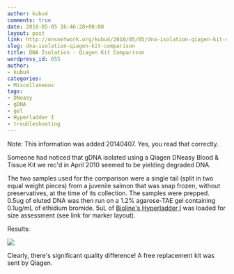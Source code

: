 ```yaml
---
author: kubu4
comments: true
date: 2010-05-05 16:46:28+00:00
layout: post
link: http://onsnetwork.org/kubu4/2010/05/05/dna-isolation-qiagen-kit-comparison/
slug: dna-isolation-qiagen-kit-comparison
title: DNA Isolation - Qiagen Kit Comparison
wordpress_id: 655
author:
- kubu4
categories:
- Miscellaneous
tags:
- DNeasy
- gDNA
- gel
- Hyperladder I
- troubleshooting
---
```


Note: This information was added 20140407. Yes, you read that correctly.

Someone had noticed that gDNA isolated using a Qiagen DNeasy Blood & Tissue Kit we rec'd in April 2010 seemed to be yielding degraded DNA.

The two samples used for the comparison were a single tail (split in two equal weight pieces) from a juvenile salmon that was snap frozen, without preservatives, at the time of its collection. The samples were prepped. 0.5ug of eluted DNA was then run on a 1.2% agarose-TAE gel containing 0.1ug/mL of ethidium bromide. 5uL of [Bioline's Hyperladder I](http://www.bioline.com/h_prod_detail.asp?itemid=153) was loaded for size assessment (see link for marker layout).

Results:

![](http://eagle.fish.washington.edu/Arabidopsis/20100505%20Qiagen%20Kit%20compare%20swhite.jpg)

Clearly, there's significant quality difference! A free replacement kit was sent by Qiagen.
